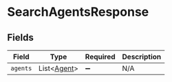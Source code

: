 # SearchAgentsResponse


## Fields

| Field                                            | Type                                             | Required                                         | Description                                      |
| ------------------------------------------------ | ------------------------------------------------ | ------------------------------------------------ | ------------------------------------------------ |
| `agents`                                         | List\<[Agent](../../models/components/Agent.md)> | :heavy_minus_sign:                               | N/A                                              |